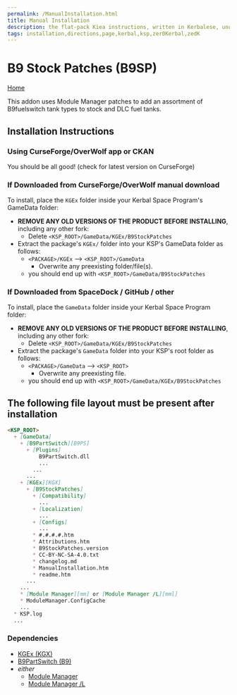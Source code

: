 ```yaml
---
permalink: /ManualInstallation.html
title: Manual Installation
description: the flat-pack Kiea instructions, written in Kerbalese, unusally present
tags: installation,directions,page,kerbal,ksp,zer0Kerbal,zedK
---
```


<!-- ManualInstallation.md v1.1.7.0
B9 Stock Patches (B9SP)
created: 01 Oct 2019
updated: 18 Apr 2022 -->

<!-- based upon work by Lisias -->

# B9 Stock Patches (B9SP)

[Home](./index.md)

This addon uses Module Manager patches to add an assortment of B9fuelswitch tank types to stock and DLC fuel tanks.

## Installation Instructions

### Using CurseForge/OverWolf app or CKAN

You should be all good! (check for latest version on CurseForge)

### If Downloaded from CurseForge/OverWolf manual download

To install, place the `KGEx` folder inside your Kerbal Space Program's GameData folder:

* **REMOVE ANY OLD VERSIONS OF THE PRODUCT BEFORE INSTALLING**, including any other fork:
  * Delete `<KSP_ROOT>/GameData/KGEx/B9StockPatches`
* Extract the package's `KGEx/` folder into your KSP's GameData folder as follows:
  * `<PACKAGE>/KGEx` --> `<KSP_ROOT>/GameData`
    * Overwrite any preexisting folder/file(s).
  * you should end up with `<KSP_ROOT>/GameData/B9StockPatches`

### If Downloaded from SpaceDock / GitHub / other

To install, place the `GameData` folder inside your Kerbal Space Program folder:

* **REMOVE ANY OLD VERSIONS OF THE PRODUCT BEFORE INSTALLING**, including any other fork:
  * Delete `<KSP_ROOT>/GameData/KGEx/B9StockPatches`
* Extract the package's `GameData` folder into your KSP's root folder as follows:
  * `<PACKAGE>/GameData` --> `<KSP_ROOT>`
    * Overwrite any preexisting file.
  * you should end up with `<KSP_ROOT>/GameData/KGEx/B9StockPatches`

## The following file layout must be present after installation

```markdown
<KSP_ROOT>
  + [GameData]
    + [B9PartSwitch][B9PS]
      + [Plugins]
          B9PartSwitch.dll
          ...
        ...
      ...
    + [KGEx][KGX]
      + [B9StockPatches]
        + [Compatibility]
          ...
        + [Localization]
          ...
        + [Configs]
          ...
        * #.#.#.#.htm
        * Attributions.htm
        * B9StockPatches.version
        * CC-BY-NC-SA-4.0.txt
        * changelog.md
        * ManualInstallation.htm
        * readme.htm
      ...
    ...
    * [Module Manager][mm] or [Module Manager /L][mml]
    * ModuleManager.ConfigCache
    ...
  * KSP.log
  ...
```

### Dependencies

* [KGEx (KGX)][KGX]
* [B9PartSwitch (B9)][B9PS]
* *either*
  * [Module Manager][mm]
  * [Module Manager /L][mml]

[KGX]: https://forum.kerbalspaceprogram.com/index.php?/topic/192696-*/ "KGEx"

[B9PS]:  http://forum.kerbalspaceprogram.com/index.php?showtopic=140541/ "B9 Part Switcher"
[mm]: https://forum.kerbalspaceprogram.com/index.php?/topic/50533-*/ "Module Manager"
[mml]: https://github.com/net-lisias-ksp/ModuleManager "Module Manager /L"
